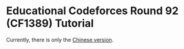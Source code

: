 # Educational Codeforces Round 92 (CF1389) Tutorial

Currently, there is only the [Chinese version](/tutorial/codeforces/1389/).

<Utterances />
